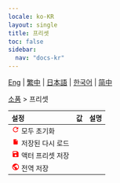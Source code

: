 ```yaml
---
locale: ko-KR
layout: single
title: 프리셋
toc: false
sidebar:
  nav: "docs-kr"
---
```

[Eng](/dancexr/menu/2025.4/prop/actor_presets) | [繁中](/tw/dancexr/menu/2025.4/prop/actor_presets) | [日本語](/jp/dancexr/menu/2025.4/prop/actor_presets) | [한국어](/kr/dancexr/menu/2025.4/prop/actor_presets) | [简中](/zh/dancexr/menu/2025.4/prop/actor_presets)

[소품](../menu#Prop) > 프리셋



| 설정 | 값 | 설명 |
| :--- | --- | :--- |
| <img src="/images/icon/ic_refresh.png" alt="새로고침 아이콘"/> 모두 초기화|| 
| <img src="/images/icon/ic_file.png" alt="파일 아이콘"/> 저장된 다시 로드|| 
| <img src="/images/icon/ic_save.png" alt="저장 아이콘"/> 액터 프리셋 저장|| 
| <img src="/images/icon/ic_globe.png" alt="지구본 아이콘"/> 전역 저장||